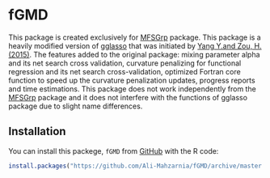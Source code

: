 # fGMD


This package is created exclusively for [MFSGrp](https://github.com/Ali-Mahzarnia/MFSGrp) package. This package is a heavily modified version of [gglasso](https://github.com/cran/gglasso) that was initiated by [Yang Y.and Zou, H. (2015)](http://users.stat.umn.edu/~zouxx019/Papers/gglasso-paper.pdf). The features added to the original package: mixing parameter alpha and its net search cross validation, curvature penalizing for functional regression and its net search cross-validation, optimized Fortran core function to speed up the curvature penalization updates, progress reports and time estimations. This package does not work independently from the [MFSGrp](https://github.com/Ali-Mahzarnia/MFSGrp) package and it does not interfere with the functions of gglasso package due to slight name differences.

## Installation

You can install this packege, `fGMD` from [GitHub](https://github.com/Ali-Mahzarnia/fGMD) with the R code:

``` R
install.packages("https://github.com/Ali-Mahzarnia/fGMD/archive/master.tar.gz", repos = NULL, type="source")

```

